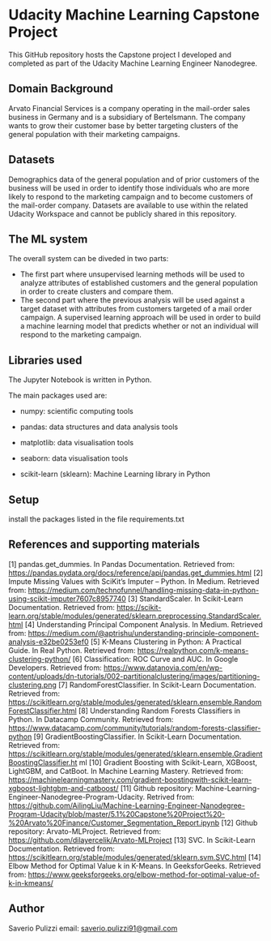 # Udacity Machine Learning Capstone Project
This GitHub repository hosts the Capstone project I developed and completed as part of the Udacity Machine Learning Engineer Nanodegree.

## Domain Background
Arvato Financial Services is a company operating in the mail-order sales business in Germany and is a subsidiary of Bertelsmann.
The company wants to grow their customer base by better targeting clusters of the general population with their marketing campaigns.

## Datasets
Demographics data of the general population and of prior customers of the business will be used in order to identify those individuals who are more likely to respond to the marketing campaign and to become customers of the mail-order company.
Datasets are available to use within the related Udacity Workspace and cannot be publicly shared in this repository.

## The ML system
The overall system can be diveded in two parts:
- The first part where unsupervised learning methods will be used to analyze attributes of established customers and the general population in order to create clusters and compare them.
- The second part where the previous analysis will be used against a target dataset with attributes from customers targeted of a mail order campaign. A supervised learning approach will be used in order to build a machine learning model that predicts whether or not an individual will respond to the marketing campaign.

## Libraries used
The Jupyter Notebook is written in Python.

The main packages used are:

- numpy: scientific computing tools

- pandas: data structures and data analysis tools

- matplotlib: data visualisation tools

- seaborn: data visualisation tools

- scikit-learn (sklearn): Machine Learning library in Python


## Setup
install the packages listed in the file requirements.txt

## References and supporting materials
[1] pandas.get_dummies. In Pandas Documentation. Retrieved from:
https://pandas.pydata.org/docs/reference/api/pandas.get_dummies.html
[2] Impute Missing Values with SciKit’s Imputer – Python. In Medium. Retrieved from:
https://medium.com/technofunnel/handling-missing-data-in-python-using-scikit-imputer7607c8957740
[3] StandardScaler. In Scikit-Learn Documentation. Retrieved from:
https://scikit-learn.org/stable/modules/generated/sklearn.preprocessing.StandardScaler.html
[4] Understanding Principal Component Analysis. In Medium. Retrieved from:
https://medium.com/@aptrishu/understanding-principle-component-analysis-e32be0253ef0
[5] K-Means Clustering in Python: A Practical Guide. In Real Python. Retrieved from:
https://realpython.com/k-means-clustering-python/
[6] Classification: ROC Curve and AUC. In Google Developers. Retrieved from:
https://www.datanovia.com/en/wp-content/uploads/dn-tutorials/002-partitionalclustering/images/partitioning-clustering.png
[7] RandomForestClassifier. In Scikit-Learn Documentation. Retrieved from:
https://scikitlearn.org/stable/modules/generated/sklearn.ensemble.RandomForestClassifier.html
[8] Understanding Random Forests Classifiers in Python. In Datacamp Community. Retrieved
from: https://www.datacamp.com/community/tutorials/random-forests-classifier-python
[9] GradientBoostingClassifier. In Scikit-Learn Documentation. Retrieved from:
https://scikitlearn.org/stable/modules/generated/sklearn.ensemble.GradientBoostingClassifier.ht
ml
[10] Gradient Boosting with Scikit-Learn, XGBoost, LightGBM, and CatBoot. In Machine
Learning Mastery. Retrieved from: https://machinelearningmastery.com/gradient-boostingwith-scikit-learn-xgboost-lightgbm-and-catboost/
[11] Github repository: Machine-Learning-Engineer-Nanodegree-Program-Udacity. Retrived from: https://github.com/AilingLiu/Machine-Learning-Engineer-Nanodegree-Program-Udacity/blob/master/5.1%20Capstone%20Project%20-%20Arvato%20Finance/Customer_Segmentation_Report.ipynb
[12] Github repository: Arvato-MLProject. Retrieved from: https://github.com/dilayercelik/Arvato-MLProject
[13] SVC. In Scikit-Learn Documentation. Retrieved from:
https://scikitlearn.org/stable/modules/generated/sklearn.svm.SVC.html
[14] Elbow Method for Optimal Value k in K-Means. In GeeksforGeeks. Retrieved from:
https://www.geeksforgeeks.org/elbow-method-for-optimal-value-of-k-in-kmeans/


## Author
Saverio Pulizzi
email: saverio.pulizzi91@gmail.com









